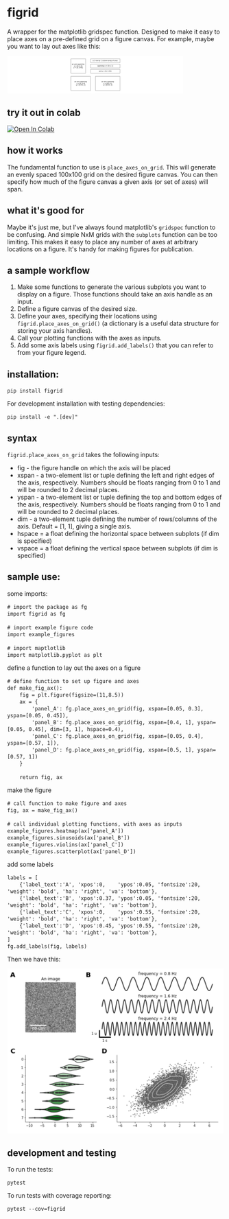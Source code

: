 # figrid
A wrapper for the matplotlib gridspec function.  Designed to make it easy to place axes on a pre-defined grid on a figure canvas. For example, maybe you want to lay out axes like this:

<img src="examples/sample_figure_layout.png?raw=true " alt="Example Layout" style="zoom:40%;" />

## try it out in colab
<a href="https://colab.research.google.com/github/dougollerenshaw/figrid/blob/colab_example/figrid_example_notebook.ipynb" target="_parent"><img src="https://colab.research.google.com/assets/colab-badge.svg" alt="Open In Colab"/></a>

## how it works
The fundamental function to use is `place_axes_on_grid`. This will generate an evenly spaced 100x100 grid on the desired figure canvas. You can then specify how much of the figure canvas a given axis (or set of axes) will span.  

## what it's good for
Maybe it's just me, but I've always found matplotlib's `gridspec` function to be confusing. And simple NxM grids with the `subplots` function can be too limiting. This makes it easy to place any number of axes at arbitrary locations on a figure. It's handy for making figures for publication.

## a sample workflow
1) Make some functions to generate the various subplots you want to display on a figure. Those functions should take an axis handle as an input.
2) Define a figure canvas of the desired size.
3) Define your axes, specifying their locations using `figrid.place_axes_on_grid()` (a dictionary is a useful data structure for storing your axis handles).
4) Call your plotting functions with the axes as inputs.
5) Add some axis labels using `figrid.add_labels()` that you can refer to from your figure legend.

## installation:

    pip install figrid

For development installation with testing dependencies:

    pip install -e ".[dev]"

## syntax
`figrid.place_axes_on_grid` takes the following inputs:
* fig - the figure handle on which the axis will be placed
* xspan - a two-element list or tuple defining the left and right edges of the axis, respectively. Numbers should be floats ranging from 0 to 1 and will be rounded to 2 decimal places.
* yspan - a two-element list or tuple defining the top and bottom edges of the axis, respectively. Numbers should be floats ranging from 0 to 1 and will be rounded to 2 decimal places.
* dim - a two-element tuple defining the number of rows/columns of the axis. Default = [1, 1], giving a single axis.
* hspace = a float defining the horizontal space between subplots (if dim is specified)
* vspace = a float defining the vertical space between subplots (if dim is specified)

## sample use:

some imports:

    # import the package as fg
    import figrid as fg

    # import example figure code
    import example_figures

    # import maptlotlib
    import matplotlib.pyplot as plt

define a function to lay out the axes on a figure

    # define function to set up figure and axes
    def make_fig_ax():
        fig = plt.figure(figsize=(11,8.5))
        ax = {
            'panel_A': fg.place_axes_on_grid(fig, xspan=[0.05, 0.3], yspan=[0.05, 0.45]),
            'panel_B': fg.place_axes_on_grid(fig, xspan=[0.4, 1], yspan=[0.05, 0.45], dim=[3, 1], hspace=0.4),
            'panel_C': fg.place_axes_on_grid(fig, xspan=[0.05, 0.4], yspan=[0.57, 1]),
            'panel_D': fg.place_axes_on_grid(fig, xspan=[0.5, 1], yspan=[0.57, 1])
        }
        
        return fig, ax

make the figure

    # call function to make figure and axes
    fig, ax = make_fig_ax()

    # call individual plotting functions, with axes as inputs
    example_figures.heatmap(ax['panel_A'])
    example_figures.sinusoids(ax['panel_B'])
    example_figures.violins(ax['panel_C'])
    example_figures.scatterplot(ax['panel_D'])

add some labels

    labels = [
        {'label_text':'A', 'xpos':0,    'ypos':0.05, 'fontsize':20, 'weight': 'bold', 'ha': 'right', 'va': 'bottom'},
        {'label_text':'B', 'xpos':0.37, 'ypos':0.05, 'fontsize':20, 'weight': 'bold', 'ha': 'right', 'va': 'bottom'},
        {'label_text':'C', 'xpos':0,    'ypos':0.55, 'fontsize':20, 'weight': 'bold', 'ha': 'right', 'va': 'bottom'},
        {'label_text':'D', 'xpos':0.45, 'ypos':0.55, 'fontsize':20, 'weight': 'bold', 'ha': 'right', 'va': 'bottom'},
    ]
    fg.add_labels(fig, labels)

Then we have this:

<img src="examples/sample_figure.png?raw=true " alt="Example Figure" style="zoom:100%;" />

## development and testing

To run the tests:

    pytest

To run tests with coverage reporting:

    pytest --cov=figrid

